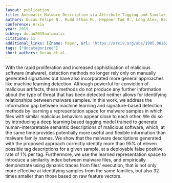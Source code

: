 ```yaml
---
layout: publication
title: Automatic Malware Description via Attribute Tagging and Similarity Embedding
authors: Ducau Felipe N., Rudd Ethan M., Heppner Tad M., Long Alex, Berlin Konstantin
conference: Arxiv
year: 2019
bibkey: ducau2019automatic
citations: 11
additional_links: [{name: Paper, url: 'https://arxiv.org/abs/1905.06262'}]
tags: ["Uncategorized"]
short_authors: Ducau et al.
---
```

With the rapid proliferation and increased sophistication of malicious
software (malware), detection methods no longer rely only on manually generated
signatures but have also incorporated more general approaches like machine
learning detection. Although powerful for conviction of malicious artifacts,
these methods do not produce any further information about the type of threat
that has been detected neither allows for identifying relationships between
malware samples. In this work, we address the information gap between machine
learning and signature-based detection methods by learning a representation
space for malware samples in which files with similar malicious behaviors
appear close to each other. We do so by introducing a deep learning based
tagging model trained to generate human-interpretable semantic descriptions of
malicious software, which, at the same time provides potentially more useful
and flexible information than malware family names.
  We show that the malware descriptions generated with the proposed approach
correctly identify more than 95% of eleven possible tag descriptions for a
given sample, at a deployable false positive rate of 1% per tag. Furthermore,
we use the learned representation space to introduce a similarity index between
malware files, and empirically demonstrate using dynamic traces from files'
execution, that is not only more effective at identifying samples from the same
families, but also 32 times smaller than those based on raw feature vectors.